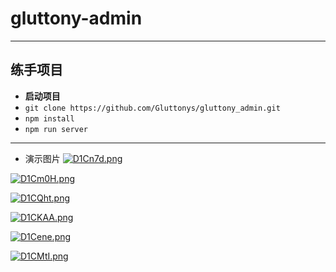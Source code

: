 # gluttony-admin
---

## 练手项目

- **启动项目**
- `git clone https://github.com/Gluttonys/gluttony_admin.git`
- `npm install`
- `npm run server`

---

- 演示图片
[![D1Cn7d.png](https://s3.ax1x.com/2020/11/21/D1Cn7d.png)](https://imgchr.com/i/D1Cn7d)

[![D1Cm0H.png](https://s3.ax1x.com/2020/11/21/D1Cm0H.png)](https://imgchr.com/i/D1Cm0H)

[![D1CQht.png](https://s3.ax1x.com/2020/11/21/D1CQht.png)](https://imgchr.com/i/D1CQht)

[![D1CKAA.png](https://s3.ax1x.com/2020/11/21/D1CKAA.png)](https://imgchr.com/i/D1CKAA)

[![D1Cene.png](https://s3.ax1x.com/2020/11/21/D1Cene.png)](https://imgchr.com/i/D1Cene)

[![D1CMtI.png](https://s3.ax1x.com/2020/11/21/D1CMtI.png)](https://imgchr.com/i/D1CMtI)
